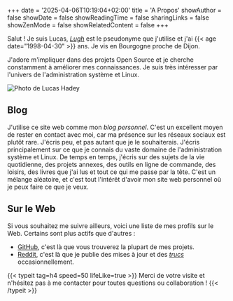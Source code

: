 +++
date = '2025-04-06T10:19:04+02:00'
title = 'A Propos'
showAuthor = false
showDate = false
showReadingTime = false
sharingLinks = false
showZenMode = false
showRelatedContent = false
+++

Salut ! Je suis Lucas, *[Lugh](https://mythopedia.com/topics/lugh/)* est le pseudonyme que j'utilise et j'ai {{< age date="1998-04-30" >}} ans. Je vis en Bourgogne proche de Dijon. 

J'adore m'impliquer dans des projets Open Source et je cherche constamment à améliorer mes connaissances.
Je suis très intéresser par l'univers de l'administration système et Linux. 

![Photo de Lucas Hadey](/img/lucas.jpg "*2025-04-08, Dijon*")

## Blog

J'utilise ce site web comme mon *blog personnel*. C'est un excellent moyen de rester en contact avec moi, car ma présence sur les réseaux sociaux est plutôt rare. J'écris peu,
et pas autant que je le souhaiterais. J'écris principalement sur ce que je connais du vaste domaine de l'administration système et Linux. De temps en temps, j'écris sur des sujets de la vie quotidienne, des projets annexes, des outils en ligne de commande, des loisirs, des livres que j'ai lus et tout ce qui me passe par la tête. C'est un mélange aléatoire, et c'est tout l'intérêt d'avoir mon site web personnel où je peux faire ce que je veux.

## Sur le Web

Si vous souhaitez me suivre ailleurs, voici une liste de mes profils sur le Web.
Certains sont plus actifs que d'autres :

- [GitHub](https://github.com/ARTSYS-H), c'est là que vous trouverez la plupart de mes projets.
- [Reddit](https://www.reddit.com/user/Mr_ARTSYS), c'est là que je publie des mises à jour et des *[trucs](https://fr.wiktionary.org/wiki/truc)* occasionnellement.

{{< typeit tag=h4 speed=50 lifeLike=true >}}
Merci de votre visite et n'hésitez pas à me contacter pour toutes questions ou collaboration !
{{< /typeit >}}
